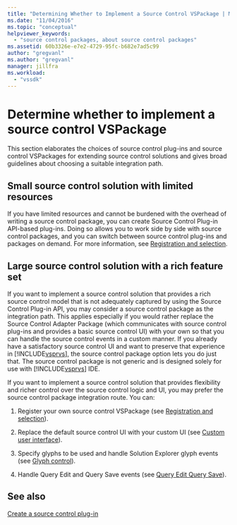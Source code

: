```yaml
---
title: "Determining Whether to Implement a Source Control VSPackage | Microsoft Docs"
ms.date: "11/04/2016"
ms.topic: "conceptual"
helpviewer_keywords:
  - "source control packages, about source control packages"
ms.assetid: 60b3326e-e7e2-4729-95fc-b682e7ad5c99
author: "gregvanl"
ms.author: "gregvanl"
manager: jillfra
ms.workload:
  - "vssdk"
---
```

# Determine whether to implement a source control VSPackage
This section elaborates the choices of source control plug-ins and source control VSPackages for extending source control solutions and gives broad guidelines about choosing a suitable integration path.

## Small source control solution with limited resources
 If you have limited resources and cannot be burdened with the overhead of writing a source control package, you can create Source Control Plug-in API-based plug-ins. Doing so allows you to work side by side with source control packages, and you can switch between source control plug-ins and packages on demand. For more information, see [Registration and selection](../../extensibility/internals/registration-and-selection-source-control-vspackage.md).

## Large source control solution with a rich feature set
 If you want to implement a source control solution that provides a rich source control model that is not adequately captured by using the Source Control Plug-in API, you may consider a source control package as the integration path. This applies especially if you would rather replace the Source Control Adapter Package (which communicates with source control plug-ins and provides a basic source control UI) with your own so that you can handle the source control events in a custom manner. If you already have a satisfactory source control UI and want to preserve that experience in [!INCLUDE[vsprvs](../../code-quality/includes/vsprvs_md.md)], the source control package option lets you do just that. The source control package is not generic and is designed solely for use with [!INCLUDE[vsprvs](../../code-quality/includes/vsprvs_md.md)] IDE.

 If you want to implement a source control solution that provides flexibility and richer control over the source control logic and UI, you may prefer the source control package integration route. You can:

1.  Register your own source control VSPackage (see [Registration and selection](../../extensibility/internals/registration-and-selection-source-control-vspackage.md)).

2.  Replace the default source control UI with your custom UI (see [Custom user interface](../../extensibility/internals/custom-user-interface-source-control-vspackage.md)).

3.  Specify glyphs to be used and handle Solution Explorer glyph events (see [Glyph control](../../extensibility/internals/glyph-control-source-control-vspackage.md)).

4.  Handle Query Edit and Query Save events (see [Query Edit Query Save](../../extensibility/internals/query-edit-query-save-source-control-vspackage.md)).

## See also
 [Create a source control plug-in](../../extensibility/internals/creating-a-source-control-plug-in.md)